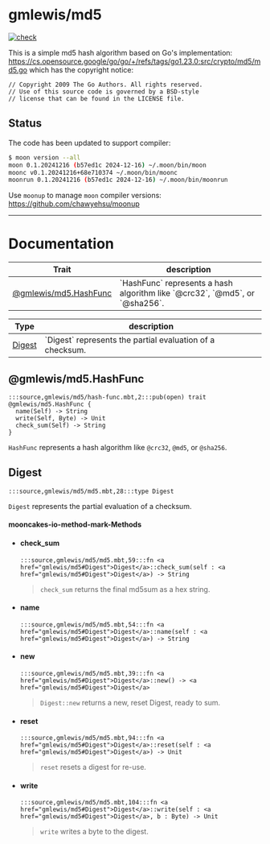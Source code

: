 # gmlewis/md5
[![check](https://github.com/gmlewis/moonbit-md5/actions/workflows/check.yml/badge.svg)](https://github.com/gmlewis/moonbit-md5/actions/workflows/check.yml)

This is a simple md5 hash algorithm based on Go's implementation:
https://cs.opensource.google/go/go/+/refs/tags/go1.23.0:src/crypto/md5/md5.go
which has the copyright notice:

```
// Copyright 2009 The Go Authors. All rights reserved.
// Use of this source code is governed by a BSD-style
// license that can be found in the LICENSE file.
```

## Status

The code has been updated to support compiler:

```bash
$ moon version --all
moon 0.1.20241216 (b57ed1c 2024-12-16) ~/.moon/bin/moon
moonc v0.1.20241216+68e710374 ~/.moon/bin/moonc
moonrun 0.1.20241216 (b57ed1c 2024-12-16) ~/.moon/bin/moonrun
```

Use `moonup` to manage `moon` compiler versions:
https://github.com/chawyehsu/moonup

---
# Documentation
|Trait|description|
|---|---|
|[@gmlewis/md5.HashFunc](#@gmlewis/md5.HashFunc)| \`HashFunc\` represents a hash algorithm like \`@crc32\`, \`@md5\`, or \`@sha256\`.|

|Type|description|
|---|---|
|[Digest](#Digest)| \`Digest\` represents the partial evaluation of a checksum.|

## @gmlewis/md5.HashFunc

```moonbit
:::source,gmlewis/md5/hash-func.mbt,2:::pub(open) trait @gmlewis/md5.HashFunc {
  name(Self) -> String
  write(Self, Byte) -> Unit
  check_sum(Self) -> String
}
```
 `HashFunc` represents a hash algorithm like `@crc32`, `@md5`, or `@sha256`.

## Digest

```moonbit
:::source,gmlewis/md5/md5.mbt,28:::type Digest
```
 `Digest` represents the partial evaluation of a checksum.

#### mooncakes-io-method-mark-Methods
- #### check\_sum
  ```moonbit
  :::source,gmlewis/md5/md5.mbt,59:::fn <a href="gmlewis/md5#Digest">Digest</a>::check_sum(self : <a href="gmlewis/md5#Digest">Digest</a>) -> String
  ```
  >  `check_sum` returns the final md5sum as a hex string.
- #### name
  ```moonbit
  :::source,gmlewis/md5/md5.mbt,54:::fn <a href="gmlewis/md5#Digest">Digest</a>::name(self : <a href="gmlewis/md5#Digest">Digest</a>) -> String
  ```
  > 
- #### new
  ```moonbit
  :::source,gmlewis/md5/md5.mbt,39:::fn <a href="gmlewis/md5#Digest">Digest</a>::new() -> <a href="gmlewis/md5#Digest">Digest</a>
  ```
  >  `Digest::new` returns a new, reset Digest, ready to sum.
- #### reset
  ```moonbit
  :::source,gmlewis/md5/md5.mbt,94:::fn <a href="gmlewis/md5#Digest">Digest</a>::reset(self : <a href="gmlewis/md5#Digest">Digest</a>) -> Unit
  ```
  >  `reset` resets a digest for re-use.
- #### write
  ```moonbit
  :::source,gmlewis/md5/md5.mbt,104:::fn <a href="gmlewis/md5#Digest">Digest</a>::write(self : <a href="gmlewis/md5#Digest">Digest</a>, b : Byte) -> Unit
  ```
  >  `write` writes a byte to the digest.
